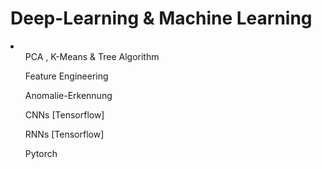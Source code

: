 # Deep-Learning & Machine Learning
<li> 
<ul> PCA , K-Means & Tree Algorithm </ul>
<ul>Feature Engineering</ul> 
<ul>Anomalie-Erkennung</ul> 
<ul>CNNs [Tensorflow] </ul> 
<ul>RNNs [Tensorflow] </ul> 
<ul>Pytorch</ul>
</li>

